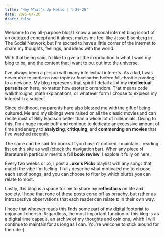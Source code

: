 ```yaml
---
title: "Hey What's Up Hello | 4-20-25"
date: 2025-04-20
draft: false
---
```


Welcome to my all-purpose blog! I know a personal internet blog is sort of an outdated concept and it almost makes me feel like Jesse Eisenberg in The Social Network, but I'm excited to have a little corner of the internet to share my thoughts, feelings, and ideas with the world. 

With that being said, I'd like to give a little introduction to what I want my blog to be, and the content that I want to put out into the universe. 

I've always been a person with many intellectual interests. As a kid, I was never able to settle on one topic or fascination before full-throttle pivoting to a new one. My blog represents that spirit: I detail all of my **intellectual pursuits** on here, no matter how esoteric or random. That means code walkthroughs, math explanations, or whatever form I choose to express my interest in a subject.

Since childhood, my parents have also blessed me with the gift of being cultured. Me and my siblings were raised on all the classic movies and can recite most of Billy Madison better than a whole lot of millennials. Owing to this, I'm a huge movie buff and continue to dedicate an excessive amount of time and energy to **analyzing**, **critiquing**, and **commenting on movies** that I've watched recently. 

The same can be said for books. If you haven't noticed, I maintain a reading list on this site as well (check the navigation bar). When any piece of literature in particular merits a full **book review**, I explore it fully on here. 

Every two weeks or so, I post a **Luke's Picks** playlist with any songs that match the vibe I'm feeling. I fully describe what motivated me to choose each set of songs, and you can choose to filter by which blurbs you can relate to most.

Lastly, this blog is a space for me to share my **reflections** on life and society. I hope that none of these posts come off as preachy, but rather as introspective observations that each reader can relate to in their own way. 

I hope that whoever reads this finds some part of my digital footprint to enjoy and cherish. Regardless, the most important function of this blog is as a digital time capsule, an archive of my thoughts and opinions, which I will continue to maintain for as long as I can. You're welcome to stick around for the ride :)

